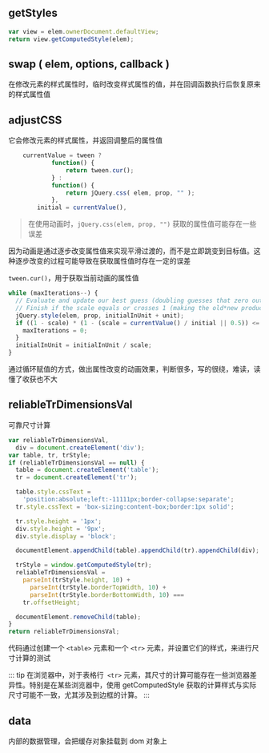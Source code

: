 ## getStyles

```js
var view = elem.ownerDocument.defaultView;
return view.getComputedStyle(elem);
```

## swap ( elem, options, callback )

在修改元素的样式属性时，临时改变样式属性的值，并在回调函数执行后恢复原来的样式属性值

## adjustCSS

它会修改元素的样式属性，并返回调整后的属性值

```js
	currentValue = tween ?
			function() {
				return tween.cur();
			} :
			function() {
				return jQuery.css( elem, prop, "" );
			},
		initial = currentValue(),
```

> 在使用动画时，`jQuery.css(elem, prop, "")` 获取的属性值可能存在一些误差

因为动画是通过逐步改变属性值来实现平滑过渡的，而不是立即跳变到目标值。这种逐步改变的过程可能导致在获取属性值时存在一定的误差

`tween.cur()`，用于获取当前动画的属性值

```js
while (maxIterations--) {
  // Evaluate and update our best guess (doubling guesses that zero out).
  // Finish if the scale equals or crosses 1 (making the old*new product non-positive).
  jQuery.style(elem, prop, initialInUnit + unit);
  if ((1 - scale) * (1 - (scale = currentValue() / initial || 0.5)) <= 0) {
    maxIterations = 0;
  }
  initialInUnit = initialInUnit / scale;
}
```

通过循环赋值的方式，做出属性改变的动画效果，判断很多，写的很绕，难读，读懂了收获也不大

## reliableTrDimensionsVal

可靠尺寸计算

```js
var reliableTrDimensionsVal,
  div = document.createElement('div');
var table, tr, trStyle;
if (reliableTrDimensionsVal == null) {
  table = document.createElement('table');
  tr = document.createElement('tr');

  table.style.cssText =
    'position:absolute;left:-11111px;border-collapse:separate';
  tr.style.cssText = 'box-sizing:content-box;border:1px solid';

  tr.style.height = '1px';
  div.style.height = '9px';
  div.style.display = 'block';

  documentElement.appendChild(table).appendChild(tr).appendChild(div);

  trStyle = window.getComputedStyle(tr);
  reliableTrDimensionsVal =
    parseInt(trStyle.height, 10) +
      parseInt(trStyle.borderTopWidth, 10) +
      parseInt(trStyle.borderBottomWidth, 10) ===
    tr.offsetHeight;

  documentElement.removeChild(table);
}
return reliableTrDimensionsVal;
```

代码通过创建一个 `<table>` 元素和一个 `<tr>` 元素，并设置它们的样式，来进行尺寸计算的测试

::: tip
在浏览器中，对于表格行` <tr>` 元素，其尺寸的计算可能存在一些浏览器差异性。特别是在某些浏览器中，使用 getComputedStyle 获取的计算样式与实际尺寸可能不一致，尤其涉及到边框的计算。
:::

## data

内部的数据管理，会把缓存对象挂载到 dom 对象上

